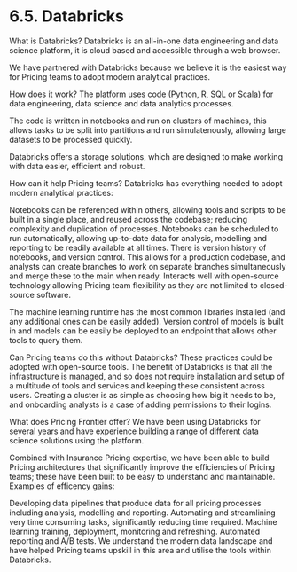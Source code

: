 # 6.5. Databricks

What is Databricks?
Databricks is an all-in-one data engineering and data science platform, it is cloud based and accessible through a web browser.

We have partnered with Databricks because we believe it is the easiest way for Pricing teams to adopt modern analytical practices.

 
How does it work?
The platform uses code (Python, R, SQL or Scala) for data engineering, data science and data analytics processes. 

The code is written in notebooks and run on clusters of machines, this allows tasks to be split into partitions and run simulatenously, allowing large datasets to be processed quickly. 

Databricks offers a storage solutions, which are designed to make working with data easier, efficient and robust. 

How can it help Pricing teams?
Databricks has everything needed to adopt modern analytical practices:

Notebooks can be referenced within others, allowing tools and scripts to be built in a single place, and reused across the codebase; reducing complexity and duplication of processes. 
Notebooks can be scheduled to run automatically, allowing up-to-date data for analysis, modelling and reporting to be readily available at all times.
There is version history of notebooks, and version control. This allows for a production codebase, and analysts can create branches to work on separate branches simultaneously and merge these to the main when ready. 
Interacts well with open-source technology allowing Pricing team flexibility as they are not limited to closed-source software.
 
The machine learning runtime has the most common libraries installed (and any additional ones can be easily added). Version control of models is built in and models can be easily be deployed to an endpoint that allows other tools to query them.
 
Can Pricing teams do this without Databricks?
These practices could be adopted with open-source tools. The benefit of Databricks is that all the infrastructure is managed, and so does not require installation and setup of a multitude of tools and services and keeping these consistent across users. Creating a cluster is as simple as choosing how big it needs to be, and onboarding analysts is a case of adding permissions to their logins. 
 
What does Pricing Frontier offer?
We have been using Databricks for several years and have experience building a range of different data science solutions using the platform.  
 
Combined with Insurance Pricing expertise, we have been able to build Pricing architectures that significantly improve the efficiencies of Pricing teams; these have been built to be easy to understand and maintainable. Examples of efficency gains:
 
Developing data pipelines that produce data for all pricing processes including analysis, modelling and reporting.
Automating and streamlining very time consuming tasks, significantly reducing time required.
Machine learning training, deployment, monitoring and refreshing.
Automated reporting and A/B tests.
We understand the modern data landscape and have helped Pricing teams upskill in this area and utilise the tools within Databricks.